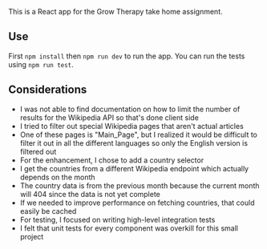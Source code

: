 This is a React app for the Grow Therapy take home assignment.

## Use

First `npm install` then `npm run dev` to run the app. You can run the tests using `npm run test`.

## Considerations

- I was not able to find documentation on how to limit the number of results for the Wikipedia API so that's done client side
- I tried to filter out special Wikipedia pages that aren't actual articles
- One of these pages is "Main_Page", but I realized it would be difficult to filter it out in all the different languages so only the English version is filtered out
- For the enhancement, I chose to add a country selector
- I get the countries from a different Wikipedia endpoint which actually depends on the month
- The country data is from the previous month because the current month will 404 since the data is not yet complete
- If we needed to improve performance on fetching countries, that could easily be cached
- For testing, I focused on writing high-level integration tests
- I felt that unit tests for every component was overkill for this small project
